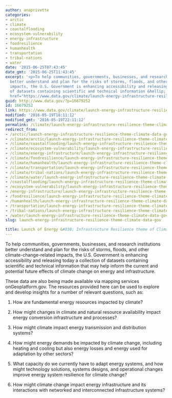 ```yaml
---
author: anaprivette
categories:
- arctic
- climate
- coastalflooding
- ecosystem-vulnerability
- energy-infrastructure
- foodresilience
- humanhealth
- transportation
- tribal-nations
- water
date: '2015-06-25T07:43:45'
date_gmt: '2015-06-25T11:43:45'
excerpt: '<p>To help communities, governments, businesses, and research institutions
  better understand and plan for the risks of storms, floods, and other climate-change-related
  impacts, the U.S. Government is enhancing accessibility and releasing today a collection
  of datasets containing scientific and technical information &hellip; <a aria-describedby="post-title-16679252"
  href="https://www.data.gov/climate/launch-energy-infrastructure-resilience-theme-climate-data-gov/">Continued</a></p>'
guid: http://www.data.gov/?p=16679252
id: 16679252
link: https://www.data.gov/climate/launch-energy-infrastructure-resilience-theme-climate-data-gov/
modified: '2016-05-19T18:11:12'
modified_gmt: '2016-05-19T22:11:12'
permalink: /climate/launch-energy-infrastructure-resilience-theme-climate-data-gov/
redirect_from:
- /arctic/launch-energy-infrastructure-resilience-theme-climate-data-gov/
- /climate/arctic/launch-energy-infrastructure-resilience-theme-climate-data-gov/
- /climate/coastalflooding/launch-energy-infrastructure-resilience-theme-climate-data-gov/
- /climate/ecosystem-vulnerability/launch-energy-infrastructure-resilience-theme-climate-data-gov/
- /climate/energy-infrastructure/launch-energy-infrastructure-resilience-theme-climate-data-gov/
- /climate/foodresilience/launch-energy-infrastructure-resilience-theme-climate-data-gov/
- /climate/humanhealth/launch-energy-infrastructure-resilience-theme-climate-data-gov/
- /climate/transportation/launch-energy-infrastructure-resilience-theme-climate-data-gov/
- /climate/tribal-nations/launch-energy-infrastructure-resilience-theme-climate-data-gov/
- /climate/water/launch-energy-infrastructure-resilience-theme-climate-data-gov/
- /coastalflooding/launch-energy-infrastructure-resilience-theme-climate-data-gov/
- /ecosystem-vulnerability/launch-energy-infrastructure-resilience-theme-climate-data-gov/
- /energy-infrastructure/launch-energy-infrastructure-resilience-theme-climate-data-gov/
- /foodresilience/launch-energy-infrastructure-resilience-theme-climate-data-gov/
- /humanhealth/launch-energy-infrastructure-resilience-theme-climate-data-gov/
- /transportation/launch-energy-infrastructure-resilience-theme-climate-data-gov/
- /tribal-nations/launch-energy-infrastructure-resilience-theme-climate-data-gov/
- /water/launch-energy-infrastructure-resilience-theme-climate-data-gov/
slug: launch-energy-infrastructure-resilience-theme-climate-data-gov

title: Launch of Energy &#038; Infrastructure Resilience theme of Climate.Data.Gov
---
```


To help communities, governments, businesses, and research institutions better understand and plan for the risks of storms, floods, and other climate-change-related impacts, the U.S. Government is enhancing accessibility and releasing today a collection of datasets containing scientific and technical information that may help inform the current and potential future effects of climate change on energy and infrastructure.

These data are also being made available via mapping services onGeoplatform.gov. The resources provided here can be used to explore and develop insights for a number of relevant questions, such as:

1) How are fundamental energy resources impacted by climate?

2) How might changes in climate and natural resource availability impact energy conversion infrastructure and processes?

3) How might climate impact energy transmission and distribution systems?

4) How might energy demands be impacted by climate change, including heating and cooling but also energy losses and energy used for adaptation by other sectors?

5) What capacity do we currently have to adapt energy systems, and how might technology solutions, systems designs, and operational changes improve energy system resilience for climate change?

6) How might climate change impact energy infrastructure and its interactions with networked and interconnected infrastructure systems?
